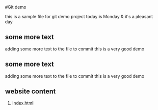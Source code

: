 #Git demo

this is a sample file for git demo project
today is Monday & it's a pleasant day

## some more text

adding some more text to the file to commit
this is a very good demo

## some more text

adding some more text to the file to commit
this is a very good demo

## website content

1. index.html